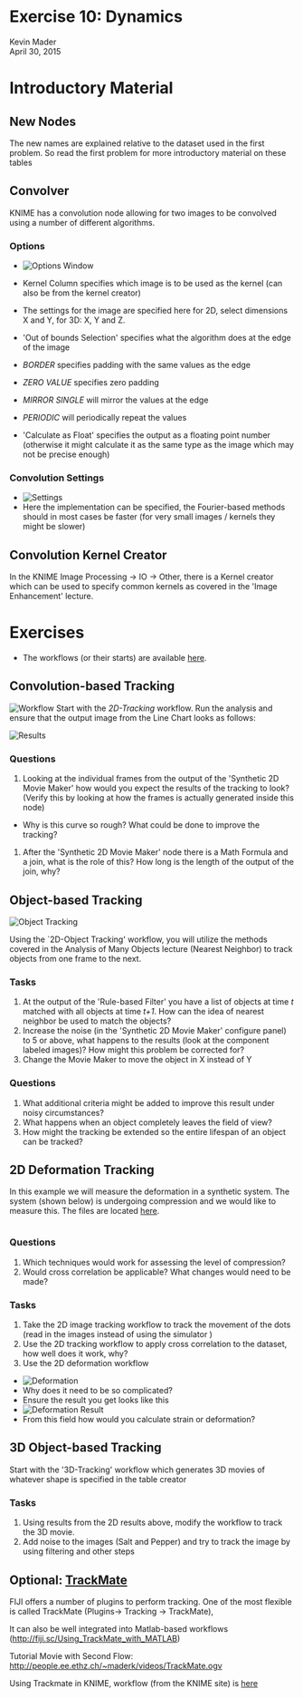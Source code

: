 # Exercise 10: Dynamics
Kevin Mader  
April 30, 2015  






# Introductory Material

## New Nodes

The new names are explained relative to the dataset used in the first problem. So read the first problem for more introductory material on these tables

## Convolver
KNIME has a convolution node allowing for two images to be convolved using a number of different algorithms.
### Options

- ![Options Window](10-files/ConvolverWindow.png)

- Kernel Column specifies which image is to be used as the kernel (can also be from the kernel creator)
- The settings for the image are specified here for 2D, select dimensions X and Y, for 3D: X, Y and Z.
- 'Out of bounds Selection' specifies what the algorithm does at the edge of the image
 - _BORDER_ specifies padding with the same values as the edge
 - _ZERO VALUE_ specifies zero padding
 - _MIRROR SINGLE_ will mirror the values at the edge
 - _PERIODIC_ will periodically repeat the values
- 'Calculate as Float' specifies the output as a floating point number (otherwise it might calculate it as the same type as the image which may not be precise enough)

### Convolution Settings
- ![Settings](10-files/ConvolverSettingsWindow.png)
- Here the implementation can be specified, the Fourier-based methods should in most cases be faster (for very small images / kernels they might be slower)

## Convolution Kernel Creator
In the KNIME Image Processing -> IO -> Other, there is a Kernel creator which can be used to specify common kernels as covered in the 'Image Enhancement' lecture.


# Exercises

- The workflows (or their starts) are available [here](10-files/Ex10Dynamic.zip?raw=true).

## Convolution-based Tracking
![Workflow](10-files/CrossCorrelationWorkflow.png)
Start with the _2D-Tracking_ workflow. Run the analysis and ensure that the output image from the Line Chart looks as follows:

![Results](10-files/CCTrackingResults.png)

### Questions
1. Looking at the individual frames from the output of the 'Synthetic 2D Movie Maker' how would you expect the results of the tracking to look? (Verify this by looking at how the frames is actually generated inside this node)
 - Why is this curve so rough? What could be done to improve the tracking?
1. After the 'Synthetic 2D Movie Maker' node there is a Math Formula and a join, what is the role of this? How long is the length of the output of the join, why? 

## Object-based Tracking

![Object Tracking](10-files/ObjectTracking.png)

Using the `2D-Object Tracking' workflow, you will utilize the methods covered in the Analysis of Many Objects lecture (Nearest Neighbor) to track objects from one frame to the next. 

### Tasks

1. At the output of the 'Rule-based Filter' you have a list of objects at time _t_ matched with all objects at time _t+1_. How can the idea of nearest neighbor be used to match the objects?
1. Increase the noise (in the 'Synthetic 2D Movie Maker' configure panel) to 5 or above, what happens to the results (look at the component labeled images)? How might this problem be corrected for?
1. Change the Movie Maker to move the object in X instead of Y
 
### Questions
1. What additional criteria might be added to improve this result under noisy circumstances?
1. What happens when an object completely leaves the field of view?
1. How might the tracking be extended so the entire lifespan of an object can be tracked?

## 2D Deformation Tracking

In this example we will measure the deformation in a synthetic system. The system (shown below) is undergoing compression and we would like to measure this. The files are located [here](10-files/compress.zip?raw=true).




<img src="10-files/pres_figures/unnamed-chunk-1-1.png" title="" alt="" style="display: block; margin: auto;" />

### Questions
1. Which techniques would work for assessing the level of compression?
1. Would cross correlation be applicable? What changes would need to be made?


### Tasks
1. Take the 2D image tracking workflow to track the movement of the dots (read in the images instead of using the simulator )
1. Use the 2D tracking workflow to apply cross correlation to the dataset, how well does it work, why?
1. Use the 2D deformation workflow
 - ![Deformation](10-files/MultiXCorrWorkflow.png)
 - Why does it need to be so complicated?
 - Ensure the result you get looks like this
 - ![Deformation Result](10-files/MultiXCorr.png)
 - From this field how would you calculate strain or deformation?


## 3D Object-based Tracking

Start with the '3D-Tracking' workflow which generates 3D movies of whatever shape is specified in the table creator

### Tasks
1. Using results from the 2D results above, modify the workflow to track the 3D movie.
1. Add noise to the images (Salt and Pepper) and try to track the image by using filtering and other steps


## Optional: [TrackMate](http://fiji.sc/TrackMate)

FIJI offers a number of plugins to perform tracking. One of the most flexible is called TrackMate (Plugins$\rightarrow$ Tracking $\rightarrow$ TrackMate), 

It can also be well integrated into Matlab-based workflows (http://fiji.sc/Using_TrackMate_with_MATLAB)

Tutorial Movie with Second Flow: http://people.ee.ethz.ch/~maderk/videos/TrackMate.ogv

Using Trackmate in KNIME, workflow (from the KNIME site) is [here](http://tech.knime.org/files/knimeip/workflows/Example_Trackmate.zip)


